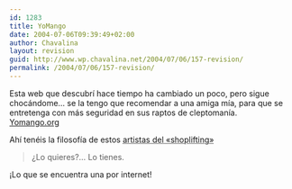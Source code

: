 ```yaml
---
id: 1283
title: YoMango
date: 2004-07-06T09:39:49+02:00
author: Chavalina
layout: revision
guid: http://www.wp.chavalina.net/2004/07/06/157-revision/
permalink: /2004/07/06/157-revision/
---
```

Esta web que descubrí hace tiempo ha cambiado un poco, pero sigue chocándome… se la tengo que recomendar a una amiga mía, para que se entretenga con más seguridad en sus raptos de cleptomanía.  
<a href=http://www.yomango.org target=&prime;_blank&prime;>Yomango.org</a> 

Ahí tenéis la filosofía de estos <acronym title="mangantes de toda la vida">artistas del «shoplifting»</acronym>

> ¿Lo quieres?… Lo tienes.

¡Lo que se encuentra una por internet!